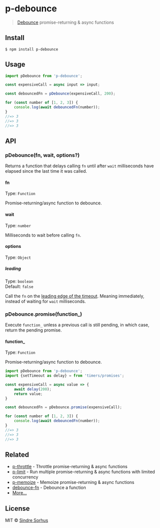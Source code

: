 # p-debounce

> [Debounce](https://css-tricks.com/debouncing-throttling-explained-examples/) promise-returning & async functions

## Install

```
$ npm install p-debounce
```

## Usage

```js
import pDebounce from 'p-debounce';

const expensiveCall = async input => input;

const debouncedFn = pDebounce(expensiveCall, 200);

for (const number of [1, 2, 3]) {
	console.log(await debouncedFn(number));
}
//=> 3
//=> 3
//=> 3
```

## API

### pDebounce(fn, wait, options?)

Returns a function that delays calling `fn` until after `wait` milliseconds have elapsed since the last time it was called.

#### fn

Type: `Function`

Promise-returning/async function to debounce.

#### wait

Type: `number`

Milliseconds to wait before calling `fn`.

#### options

Type: `Object`

##### leading

Type: `boolean`<br>
Default: `false`

Call the `fn` on the [leading edge of the timeout](https://css-tricks.com/debouncing-throttling-explained-examples/#article-header-id-1). Meaning immediately, instead of waiting for `wait` milliseconds.

### pDebounce.promise(function_)

Execute `function_` unless a previous call is still pending, in which case, return the pending promise.

#### function_

Type: `Function`

Promise-returning/async function to debounce.

```js
import pDebounce from 'p-debounce';
import {setTimeout as delay} = from 'timers/promises';

const expensiveCall = async value => {
	await delay(200);
	return value;
}

const debouncedFn = pDebounce.promise(expensiveCall);

for (const number of [1, 2, 3]) {
	console.log(await debouncedFn(number));
}
//=> 3
//=> 3
//=> 3
```

## Related

- [p-throttle](https://github.com/sindresorhus/p-throttle) - Throttle promise-returning & async functions
- [p-limit](https://github.com/sindresorhus/p-limit) - Run multiple promise-returning & async functions with limited concurrency
- [p-memoize](https://github.com/sindresorhus/p-memoize) - Memoize promise-returning & async functions
- [debounce-fn](https://github.com/sindresorhus/debounce-fn) - Debounce a function
- [More…](https://github.com/sindresorhus/promise-fun)


## License

MIT © [Sindre Sorhus](https://sindresorhus.com)
